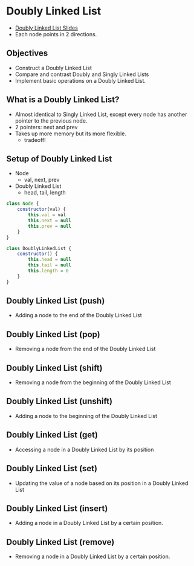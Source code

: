 # Doubly Linked List

- [Doubly Linked List Slides](https://cs.slides.com/colt_steele/doubly-linked-lists)
- Each node points in 2 directions.

## Objectives

- Construct a Doubly Linked List
- Compare and contrast Doubly and Singly Linked Lists
- Implement basic operations on a Doubly Linked List.

## What is a Doubly Linked List?

- Almost identical to Singly Linked List, except every node has another pointer to the previous node.
- 2 pointers: next and prev
- Takes up more memory but its more flexible. 
    - tradeoff!

## Setup of Doubly Linked List

- Node
    - val, next, prev
- Doubly Linked List
    - head, tail, length

```js
class Node {
    constructor(val) {
        this.val = val
        this.next = null
        this.prev = null
    }
}

class DoublyLinkedList {
    constructor() {
        this.head = null
        this.tail = null
        this.length = 0
    }
}
```

## Doubly Linked List (push)

- Adding a node to the end of the Doubly Linked List

## Doubly Linked List (pop)

- Removing a node from the end of the Doubly Linked List

## Doubly Linked List (shift)

- Removing a node from the beginning of the Doubly Linked List

## Doubly Linked List (unshift)

- Adding a node to the beginning of the Doubly Linked List

## Doubly Linked List (get)

- Accessing a node in a Doubly Linked List by its position

## Doubly Linked List (set)

- Updating the value of a node based on its position in a Doubly Linked List

## Doubly Linked List (insert)

- Adding a node in a Doubly Linked List by a certain position.

## Doubly Linked List (remove)

- Removing a node in a Doubly Linked List by a certain position.



